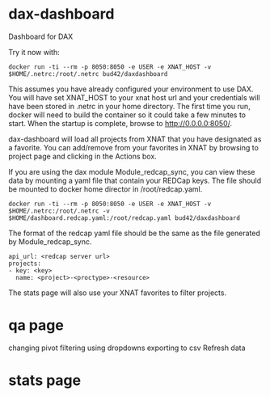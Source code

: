 # dax-dashboard
Dashboard for DAX

Try it now with:
```
docker run -ti --rm -p 8050:8050 -e USER -e XNAT_HOST -v $HOME/.netrc:/root/.netrc bud42/daxdashboard
```

This assumes you have already configured your environment to use DAX. You will have set XNAT_HOST to your xnat host url and your credentials will have been stored in .netrc in your home directory. The first time you run, docker will need to build the container so it could take a few minutes to start. When the startup is complete, browse to http://0.0.0.0:8050/.


dax-dashboard will load all projects from XNAT that you have designated as a favorite. You can add/remove from your favorites in XNAT by browsing to project page and clicking in the Actions box.

If you are using the dax module Module_redcap_sync, you can view these data by mounting a yaml file that contain your REDCap keys.
The file should be mounted to docker home director in /root/redcap.yaml.
```
docker run -ti --rm -p 8050:8050 -e USER -e XNAT_HOST -v $HOME/.netrc:/root/.netrc -v $HOME/dashboard.redcap.yaml:/root/redcap.yaml bud42/daxdashboard
```

The format of the redcap yaml file should be the same as the file generated by Module_redcap_sync.
```
api_url: <redcap server url>
projects:
- key: <key>
  name: <project>-<proctype>-<resource>
```

The stats page will also use your XNAT favorites to filter projects.

# qa page

changing pivot
filtering using dropdowns
exporting to csv
Refresh data


# stats page

